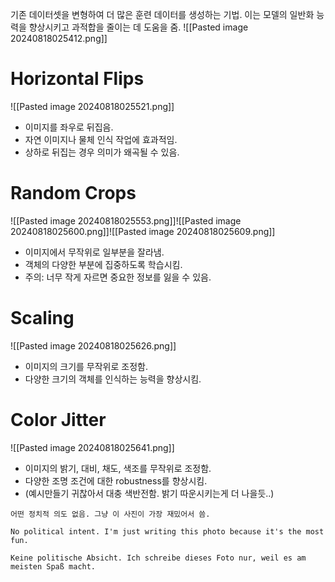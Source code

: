 기존 데이터셋을 변형하여 더 많은 훈련 데이터를 생성하는 기법. 이는 모델의 일반화 능력을 향상시키고 과적합을 줄이는 데 도움을 줌.
![[Pasted image 20240818025412.png]]
# Horizontal Flips
![[Pasted image 20240818025521.png]]
- 이미지를 좌우로 뒤집음.
- 자연 이미지나 물체 인식 작업에 효과적임.
- 상하로 뒤집는 경우 의미가 왜곡될 수 있음.

# Random Crops
![[Pasted image 20240818025553.png]]![[Pasted image 20240818025600.png]]![[Pasted image 20240818025609.png]]
- 이미지에서 무작위로 일부분을 잘라냄.
- 객체의 다양한 부분에 집중하도록 학습시킴.
- 주의: 너무 작게 자르면 중요한 정보를 잃을 수 있음.

# Scaling
![[Pasted image 20240818025626.png]]
- 이미지의 크기를 무작위로 조정함.
- 다양한 크기의 객체를 인식하는 능력을 향상시킴.


# Color Jitter
![[Pasted image 20240818025641.png]]
- 이미지의 밝기, 대비, 채도, 색조를 무작위로 조정함.
- 다양한 조명 조건에 대한 robustness를 향상시킴.
- (예시만들기 귀찮아서 대충 색반전함. 밝기 따운시키는게 더 나을듯..)

```
어떤 정치적 의도 없음. 그냥 이 사진이 가장 재밌어서 씀.

No political intent. I'm just writing this photo because it's the most fun.

Keine politische Absicht. Ich schreibe dieses Foto nur, weil es am meisten Spaß macht.
```